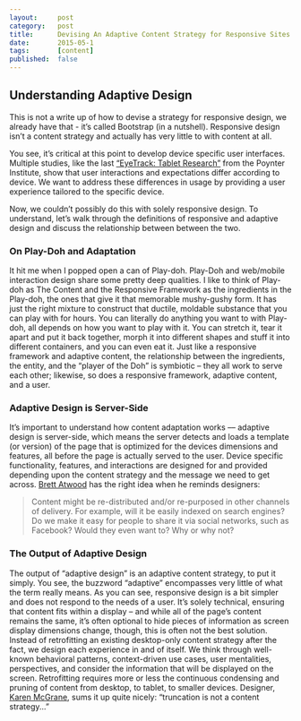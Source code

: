 ```yaml
---
layout:     post
category:   post
title:      Devising An Adaptive Content Strategy for Responsive Sites
date:       2015-05-1
tags:       [content]
published:  false
---
```


## Understanding Adaptive Design

This is not a write up of how to devise a strategy for responsive design, we already have that - it’s called Bootstrap (in a nutshell). Responsive design isn’t a content strategy and actually has very little to with content at all. 

You see, it’s critical at this point to develop device specific user interfaces. Multiple studies, like the last [“EyeTrack: Tablet Research”] from the Poynter Institute, show that user interactions and expectations differ according to device. We want to address these differences in usage by providing a user experience tailored to the specific device. 

Now, we couldn’t possibly do this with solely responsive design. To understand, let’s walk through the definitions of responsive and adaptive design and discuss the relationship between between the two.

### On Play-Doh and Adaptation

It hit me when I popped open a can of Play-doh. Play-Doh and web/mobile interaction design share some pretty deep qualities. I like to think of Play-doh as The Content and the Responsive Framework as the ingredients in the Play-doh, the ones that give it that memorable mushy-gushy form. It has just the right mixture to construct that ductile, moldable substance that you can play with for hours. You can literally do anything you want to with Play-doh, all depends on how you want to play with it. You can stretch it, tear it apart and put it back together, morph it into different shapes and stuff it into different containers, and you can even eat it. Just like a responsive framework and adaptive content, the relationship between the ingredients, the entity, and the “player of the Doh” is symbiotic – they all work to serve each other; likewise, so does a responsive framework, adaptive content, and a user. 

### Adaptive Design is Server-Side

It’s important to understand how content adaptation works –– adaptive design is server-side, which means the server detects and loads a template (or version) of the page that is optimized for the devices dimensions and features, all before the page is actually served to the user. Device specific functionality, features, and interactions are designed for and provided depending upon the content strategy and the message we need to get across. [Brett Atwood] has the right idea when he reminds designers:

> Content might be re-distributed and/or re-purposed in other channels of delivery. For 
> example, will it be easily indexed on search engines? Do we make it easy for people to 
> share it via social networks, such as Facebook? Would they even want to? Why or why
> not?
 
### The Output of Adaptive Design

The output of “adaptive design” is an adaptive content strategy, to put it simply. You see, the buzzword “adaptive” encompasses very little of what the term really means. As you can see, responsive design is a bit simpler and does not respond to the needs of a user. It’s solely technical, ensuring that content fits within a display – and while all of the page’s content remains the same, it’s often optional to hide pieces of information as screen display dimensions change, though, this is often not the best solution. Instead of retrofitting an existing desktop-only content strategy after the fact, we design each experience in and of itself. We think through well-known behavioral patterns, context-driven use cases, user mentalities, perspectives, and consider the information that will be displayed on the screen. Retrofitting requires more or less the continuous condensing and pruning of content from desktop, to tablet, to smaller devices. Designer, [Karen McGrane], sums it up quite nicely: “truncation is not a content strategy...”

[“EyeTrack: Tablet Research”]:(http://www.slideshare.net/SaraQuinnPoynter/poynter-eyetrack-tablet-presentation-sxsw)

[Brett Atwood]:(http://www.crowdcircles.com/2013/08/case-study-content-strategy-and-second.html)

[Karen McGrane]:(http://www.karenmcgrane.com/)
